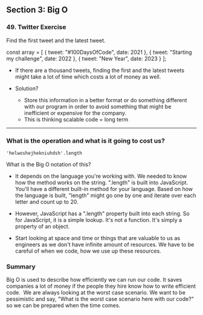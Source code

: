 ## Section 3: Big O

### 49. Twitter Exercise

Find the first tweet and the latest tweet.

const array = [
    {
        tweet: "#100DaysOfCode",
        date: 2021
    },
    {
        tweet: "Starting my challenge",
        date: 2022
    },
    {
        tweet: "New Year",
        date: 2023
    }
];

+ If there are a thousand tweets, finding the first and the latest tweets might take a lot of time which costs a lot of money as well.

+ Solution? 
    * Store this information in a better format or do something different with our program in order to avoid something that might be inefficient or expensive for the company. 
    * This is thinking scalable code = long term 

---

### What is the operation and what is it going to cost us?

`'helwoshejhekniuhdsh'.length`

What is the Big O notation of this?

+ It depends on the language you're working with. We needed to know how the method works on the string. ".length" is built into JavaScript. You'll have a different built-in method for your language. Based on how the language is built, "length" might go one by one and iterate over each letter and count up to 20.


+ However, JavaScript has a ".length" property built into each string. So for JavaScript, it is a simple lookup. It's not a function. It's simply a property of an object.


+ Start looking at space and time or things that are valuable to us as engineers as we don't have infinite amount of resources. We have to be careful of when we code, how we use up these resources. 


### Summary

Big O is used to describe how efficiently we can run our code. It saves companies a lot of money if the people they hire know how to write efficient code. 
We are always looking at the worst case scenario. We want to be pessimistic and say, "What is the worst case scenario here with our code?" so we can be prepared when the time comes. 